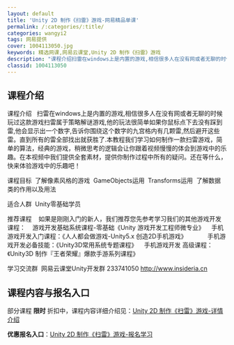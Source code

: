 ```yaml
---
layout: default
title: 'Unity 2D 制作《扫雷》游戏-网易精品单课'
permalink: /:categories/:title/
categories: wangyi2
tags: 网易提供
cover: 1004113050.jpg
keywords: 精选网课,网易云课堂,Unity 2D 制作《扫雷》游戏
description: "课程介绍扫雷在windows上是内置的游戏,相信很多人在没有网或者无聊的时候玩过这款游戏扫雷属于策略解谜游戏,他的玩法很简单如果你鼠标点下去没有踩到雷,他会显示出一个数字,告诉你围绕这个数字"
classid: 1004113050
---
```


## 课程介绍

课程介绍
  扫雷在windows上是内置的游戏,相信很多人在没有网或者无聊的时候玩过这款游戏扫雷属于策略解谜游戏,他的玩法很简单如果你鼠标点下去没有踩到雷,他会显示出一个数字,告诉你围绕这个数字的九宫格内有几颗雷,然后避开这些雷。直到所有的雷全部找出就获胜了.本教程我们学习如何制作一款扫雷游戏，简单的算法，经典的游戏，稍微思考的逻辑会让你跟着视频慢慢的体会到游戏中的乐趣。在本视频中我们提供全套素材，提供你制作过程中所有的疑问。还在等什么，快来体验游戏中的乐趣吧！

课程目标
 了解像素风格的游戏
 GameObjects运用
 Transforms运用
 了解数据类的作用以及用法

适合人群
 Unity零基础学员

推荐课程
   如果是刚刚入门的新人，我们推荐您先参考学习我们的其他游戏开发课程：
   游戏开发基础系统课程-零基础《Unity 游戏开发工程师微专业》
   手机游戏开发入门课程：《人人都会做游戏-Unity5.x 创造2D手机游戏》        
   手机游戏开发必备技能：《Unity3D常用系统专题课程》
   手机游戏开发 高级课程：《Unity3D 制作『王者荣耀』爆款手游系列课程》

学习交流群
 网易云课堂Unity开发群 233741050
 http://www.insideria.cn

## 课程内容与报名入口

部分课程 **限时** 折扣中，课程内容详细介绍见：[Unity 2D 制作《扫雷》游戏-详情介绍](https://study.163.com/course/introduction/1004113050.htm?share=1&shareId=1025206652&utm_campaign=share&utm_medium=iphoneShare&utm_source=&utm_u=1025206652)

**优惠报名入口**：[Unity 2D 制作《扫雷》游戏-报名学习](https://study.163.com/course/introduction/1004113050.htm?share=1&shareId=1025206652&utm_campaign=share&utm_medium=iphoneShare&utm_source=&utm_u=1025206652)

